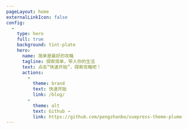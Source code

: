 ```yaml
---
pageLayout: home
externalLinkIcon: false
config:
  -
    type: hero
    full: true
    background: tint-plate
    hero:
      name: 简单是最好的攻略
      tagline: 探索简单，带入你的生活
      text: 点击“快速开始”，探索攻略吧！
      actions:
        -
          theme: brand
          text: 快速开始
          link: /blog/
        -
          theme: alt
          text: Github →
          link: https://github.com/pengzhanbo/vuepress-theme-plume
---
```

